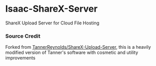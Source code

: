 Isaac-ShareX-Server
=====
ShareX Upload Server for Cloud File Hosting

### Source Credit

Forked from [TannerReynolds/ShareX-Upload-Server](https://github.com/TannerReynolds/ShareX-Upload-Server), this is a heavily modified version of Tanner's software
with cosmetic and utility improvements
